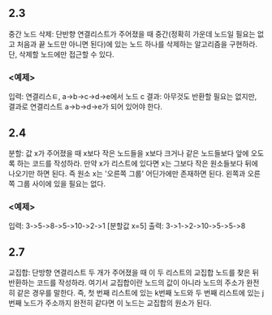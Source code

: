 ﻿## 2.3

중간 노드 삭제: 단반향 연결리스트가 주어졌을 때 중간(정확히 가운데 노드일 필요는 없고 처음과 끝 노드만 아니면 된다)에
있는 노드 하나를 삭제하는 알고리즘을 구현하라. 단, 삭제할 노드에만 접근할 수 있다.
### <예제>

입력: 연결리스ㅌ, a->b->c->d->e에서 노드 c
결과: 아무것도 반환할 필요는 없지만, 결과로 연결리스트 a->b->d->e가 되어 있어야 한다.


## 2.4

분할: 값 x가 주어졌을 때 x보다 작은 노드들을 x보다 크거나 같은 노드들보다 앞에 오도록 하는 코드를 작성하라.
만약 x가 리스트에 있다면 x는 그보다 작은 원소들보다 뒤에 나오기만 하면 된다.
즉 원소 x는 '오른쪽 그룹' 어딘가에만 존재하면 된다. 왼쪽과 오른쪽 그룹 사이에 있을 필요는 없다.

### <예제>
입력: 3->5->8->5->10->2->1 [분할값 x=5]
출력: 3->1->2->10->5->5->8


## 2.7

교집합: 단방향 연결리스트 두 개가 주어졌을 때 이 두 리스트의 교집합 노드를 찾은 뒤 반환하는 코드를 작성하라.
여기서 교집합이란 노드의 값이 아니라 노드의 주소가 완전히 같은 경우를 말한다.
즉, 첫 번째 리스트에 있는 k번째 노드와 두 번째 리스트에 있는 j번째 노드가 주소까지 완전히 같다면 이 노드는 교집합의 원소가 된다.
